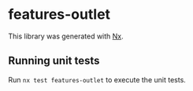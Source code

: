 # features-outlet

This library was generated with [Nx](https://nx.dev).

## Running unit tests

Run `nx test features-outlet` to execute the unit tests.
